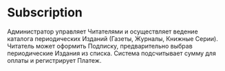 # Subscription
Администратор управляет Читателями и осуществляет ведение каталога периодических Изданий (Газеты, Журналы, Книжные Серии). Читатель может оформить Подписку, предварительно выбрав периодические Издания из списка. Система подсчитывает сумму для оплаты и регистрирует Платеж.
